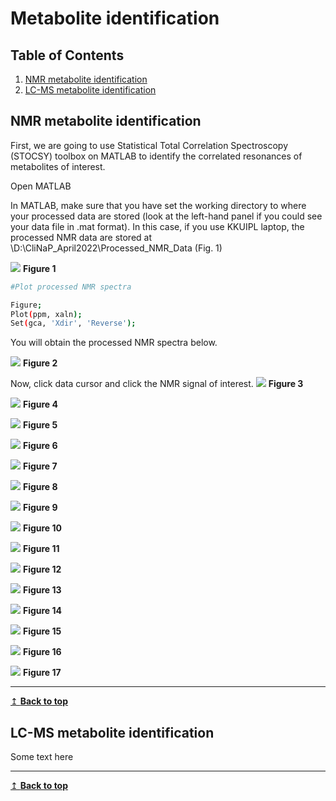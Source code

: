 # Metabolite identification

## Table of Contents
1. [NMR metabolite identification](#nmr)
2. [LC-MS metabolite identification](#lcms)

## NMR metabolite identification <a name="nmr"></a>
First, we are going to use Statistical Total Correlation Spectroscopy (STOCSY) toolbox on MATLAB to identify the correlated resonances of metabolites of interest.

Open MATLAB

In MATLAB, make sure that you have set the working directory to where your processed data are stored (look at the left-hand panel if you could see your data file in .mat format). In this case, if you use KKUIPL laptop, the processed NMR data are stored at \D:\CliNaP_April2022\Processed_NMR_Data (Fig. 1)

![](Figures/MetID_Fig1.JPG)
**Figure 1**

```bash 
#Plot processed NMR spectra

Figure;
Plot(ppm, xaln);
Set(gca, 'Xdir', 'Reverse');
```
You will obtain the processed NMR spectra below.

![](Figures/MetID_Fig2.JPG)
**Figure 2**

Now, click data cursor and click the NMR signal of interest. 
![](Figures/MetID_Fig3.JPG)
**Figure 3**

![](Figures/MetID_Fig4.JPG)
**Figure 4**

![](Figures/MetID_Fig5.JPG)
**Figure 5**

![](Figures/MetID_Fig6.JPG)
**Figure 6**

![](Figures/MetID_Fig7.JPG)
**Figure 7**

![](Figures/MetID_Fig8.JPG)
**Figure 8**

![](Figures/MetID_Fig9.JPG)
**Figure 9**

![](Figures/MetID_Fig10.JPG)
**Figure 10**

![](Figures/MetID_Fig11.JPG)
**Figure 11**

![](Figures/MetID_Fig12.JPG)
**Figure 12**

![](Figures/MetID_Fig13.JPG)
**Figure 13**

![](Figures/MetID_Fig14.JPG)
**Figure 14**

![](Figures/MetID_Fig15.JPG)
**Figure 15**

![](Figures/MetID_Fig16.JPG)
**Figure 16**

![](Figures/MetID_Fig17.JPG)
**Figure 17**



---
[↥ **Back to top**](#top)

## LC-MS metabolite identification <a name="lcms"></a>
Some text here

---
[↥ **Back to top**](#top)
